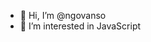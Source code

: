 - 👋 Hi, I’m @ngovanso
- 👀 I’m interested in JavaScript

<!---
ngovanso/ngovanso is a ✨ special ✨ repository because its `README.md` (this file) appears on your GitHub profile.
You can click the Preview link to take a look at your changes.
--->
